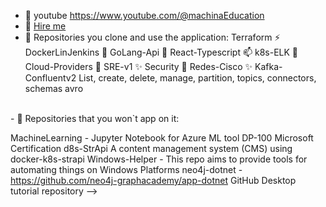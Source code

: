 - 🔭 youtube https://www.youtube.com/@machinaEducation
- 🌱 [Hire me](https://www.linkedin.com/in/jefferson-muniz-aa17311b3/)
- 👯  Repositories you clone and use the application: Terraform   ⚡  DockerLinJenkins  💬  GoLang-Api  👋   React-Typescript  📫  k8s-ELK  🤔  Cloud-Providers   💬  SRE-v1    ✨    Security
    🔭  Redes-Cisco    ✨  Kafka-Confluentv2 List, create, delete, manage, partition, topics, connectors, schemas avro

<br>
 - 🌱 Repositories that you won`t app on it:
 
MachineLearning - Jupyter Notebook for Azure ML tool DP-100 Microsoft Certification
d8s-StrApi  A content management system (CMS) using docker-k8s-strapi
Windows-Helper   - This repo aims to provide tools for automating things on Windows Platforms
neo4j-dotnet   - https://github.com/neo4j-graphacademy/app-dotnet
GitHub Desktop tutorial repository
-->

